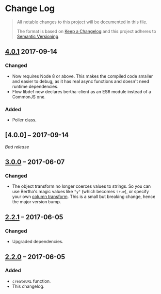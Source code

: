 # Change Log

> All notable changes to this project will be documented in this file.
>
> The format is based on [Keep a Changelog](http://keepachangelog.com/) and this project adheres to [Semantic Versioning](http://semver.org/).

## [4.0.1] 2017-09-14
### Changed
- Now requires Node 8 or above. This makes the compiled code smaller and easier to debug, as it has real async functions and doesn't need runtime dependencies.
- Flow libdef now declares bertha-client as an ES6 module instead of a CommonJS one.

### Added
- Poller class.

## [4.0.0] – 2017-09-14
*Bad release*

## [3.0.0] – 2017-06-07
### Changed
- The object transform no longer coerces values to strings. So you can use Bertha's magic values like `"y"` (which becomes `true`), or specify your own [column transform](https://github.com/ft-interactive/bertha/wiki/Tutorial#column-transforms). This is a small but breaking change, hence the major version bump.

## [2.2.1] – 2017-06-05
### Changed
- Upgraded dependencies.

## [2.2.0] – 2017-06-05
### Added
- `createURL` function.
- This changelog.

[Unreleased]: https://github.com/Financial-Times/bertha-client/compare/v4.0.1...HEAD
[4.0.1]: https://github.com/Financial-Times/bertha-client/compare/v3.0.0...v4.0.1
[3.0.0]: https://github.com/Financial-Times/bertha-client/compare/v2.2.0...v3.0.0
[2.2.1]: https://github.com/Financial-Times/bertha-client/compare/v2.2.0...v2.2.1
[2.2.0]: https://github.com/Financial-Times/bertha-client/compare/v2.1.0...v2.2.0
